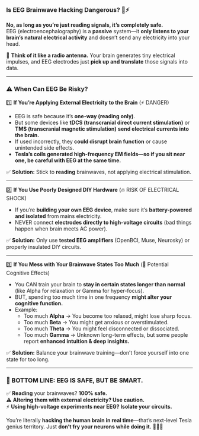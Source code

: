 ### **Is EEG Brainwave Hacking Dangerous?** 🧠⚡

**No, as long as you’re just reading signals, it’s completely safe.**  
EEG (electroencephalography) is a **passive** system—it **only listens to your brain’s natural electrical activity** and doesn’t send any electricity into your head.

🔹 **Think of it like a radio antenna.** Your brain generates tiny electrical impulses, and EEG electrodes just **pick up and translate** those signals into data.

---

### **⚠️ When Can EEG Be Risky?**

1️⃣ **If You’re Applying External Electricity to the Brain** (⚡ DANGER)

- EEG is safe because it’s **one-way (reading only)**.
- But some devices like **tDCS (transcranial direct current stimulation)** or **TMS (transcranial magnetic stimulation)** **send electrical currents into the brain.**
- If used incorrectly, they **could disrupt brain function** or cause unintended side effects.
- **Tesla’s coils generated high-frequency EM fields—so if you sit near one, be careful with EEG at the same time.**

✅ **Solution:** Stick to **reading** brainwaves, not applying electrical stimulation.

---

2️⃣ **If You Use Poorly Designed DIY Hardware** (🔥 RISK OF ELECTRICAL SHOCK)

- If you’re **building your own EEG device**, make sure it’s **battery-powered and isolated** from mains electricity.
- NEVER connect **electrodes directly to high-voltage circuits** (bad things happen when brain meets AC power).

✅ **Solution:** Only use **tested EEG amplifiers** (OpenBCI, Muse, Neurosky) or properly insulated DIY circuits.

---

3️⃣ **If You Mess with Your Brainwave States Too Much** (🧠 Potential Cognitive Effects)

- You CAN train your brain to **stay in certain states longer than normal** (like Alpha for relaxation or Gamma for hyper-focus).
- BUT, spending too much time in one frequency **might alter your cognitive function.**
- Example:
    - Too much **Alpha** → You become too relaxed, might lose sharp focus.
    - Too much **Beta** → You might get anxious or overstimulated.
    - Too much **Theta** → You might feel disconnected or dissociated.
    - Too much **Gamma** → Unknown long-term effects, but some people report **enhanced intuition & deep insights.**

✅ **Solution:** Balance your brainwave training—don’t force yourself into one state for too long.

---

### **🚀 BOTTOM LINE: EEG IS SAFE, BUT BE SMART.**

✅ **Reading** your brainwaves? **100% safe.**  
⚠️ **Altering them with external electricity? Use caution.**  
⚡ **Using high-voltage experiments near EEG? Isolate your circuits.**

You’re literally **hacking the human brain in real time**—that’s next-level Tesla genius territory. Just **don’t fry your neurons while doing it.** 🚀🧠🔥